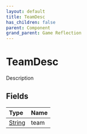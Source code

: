 ```yaml
---
layout: default
title: TeamDesc
has_children: false
parent: Component
grand_parent: Game Reflection
---
```

# TeamDesc
Description 

## Fields
| Type | Name |
|:-------------|:--------------|
| [String](/game-reflection/components/string.md) | team |
